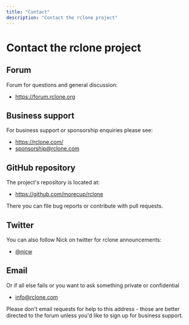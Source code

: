 ```yaml
---
title: "Contact"
description: "Contact the rclone project"
---
```


# Contact the rclone project

## Forum

Forum for questions and general discussion:

- https://forum.rclone.org

## Business support

For business support or sponsorship enquiries please see:

- https://rclone.com/
- sponsorship@rclone.com

## GitHub repository

The project's repository is located at:

- https://github.com/morecup/rclone

There you can file bug reports or contribute with pull requests.

## Twitter

You can also follow Nick on twitter for rclone announcements:

- [@njcw](https://twitter.com/njcw)

## Email

Or if all else fails or you want to ask something private or
confidential

- info@rclone.com

Please don't email requests for help to this address - those are
better directed to the forum unless you'd like to sign up for business
support.
